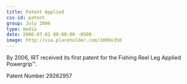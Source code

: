 ```yaml
---
title: Patent Applied
css-id: patent
group: July 2006
type: media
date: 2006-07-01 00:00:00 -0500
image: http://via.placeholder.com/1000x350
---
```


By 2006, IRT received its first patent for the Fishing Reel Leg Applied Powergrip™.

Patent Number 29262957